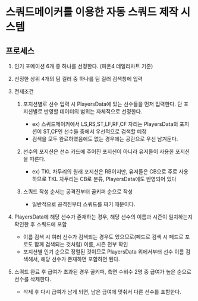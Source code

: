 # 스쿼드메이커를 이용한 자동 스쿼드 제작 시스템

## 프로세스

1. 인기 포메이션 6개 중 하나를 선정한다. (피온4 데일리차트 기준)
2. 선정한 상위 4개의 팀 컬러 중 하나를 팀 컬러 검색창에 입력
3. 전제조건

    1) 포지션별로 선수 입력 시 PlayersData에 있는 선수들을 먼저 입력한다. 단 포지션별로 반영할 데이터의 범위는 자체적으로 선정한다.
        - ex) 스쿼드메이커에서 LS,RS,ST,LF,RF,CF 자리는 PlayersData의 포지션이 ST,CF인 선수들 중에서 우선적으로 검색할 예정
        - 검색을 모두 완료하였음에도 없는 경우에는 공란으로 우선 남겨둔다.
    
    2) 선수의 포지션은 선수 카드에 주어진 포지션이 아니라 유저들이 사용한 포지션을 따른다.
        - ex) TKL 차두리의 원래 포지션은 RB이지만, 유저들은 CB으로 주로 사용하므로 TKL 차두리는 CB로 분류, PlayersData에도 반영되어 있다
        
    3) 스쿼드 작성 순서는 공격진부터 골키퍼 순으로 작성
        - 일반적으로 공격진부터 스쿼드를 짜기 때문이다.
    
4. PlayersData에 해당 선수가 존재하는 경우, 해당 선수의 이름과 시즌이 일치하는지 확인한 후 스쿼드에 포함

    - 이름 검색 시 여러 선수가 검색되는 경우도 있으므로(페드로 검색 시 페드로 포로도 함께 검색되는 것처럼) 이름, 시즌 전부 확인
    - 포지션별 인기 순으로 정렬된 것이므로 PlayersData 위에서부터 선수 이름 검색해서, 해당 선수가 존재하면 포함하면 된다.
    
5. 스쿼드 완료 후 급여가 초과된 경우 골키퍼, 측면 수비수 2명 중 급여가 높은 순으로 선수를 삭제한다.
    - 삭제 후 다시 급여가 남게 되면, 남은 급여에 맞춰서 다른 선수를 포함한다.